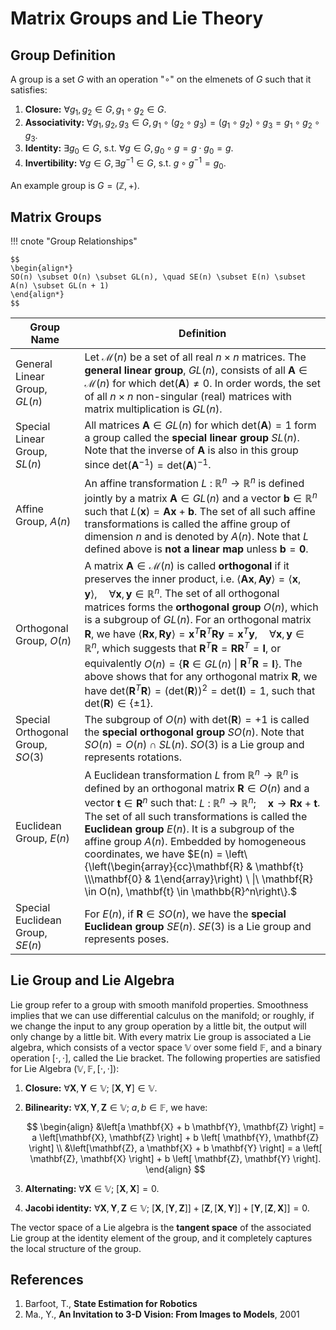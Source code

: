# Matrix Groups and Lie Theory

## Group Definition

A group is a set $G$ with an operation "$\circ$" on the elmenets of $G$ such that it satisfies:

1. **Closure:** $\forall g_1, g_2 \in G, g_1 \circ g_2 \in G$.
2. **Associativity:** $\forall g_1, g_2, g_3 \in G, g_1 \circ (g_2 \circ g_3) = (g_1 \circ g_2) \circ g_3 = g_1 \circ g_2 \circ g_3$.
3. **Identity:** $\exists g_0 \in G, \ \text{s.t.} \ \forall g \in G, g_0 \circ g = g \cdot g_0 = g$.
4. **Invertibility:** $\forall g \in G, \exists g^{-1} \in G, \ \text{s.t.} \ g \circ g^{-1} = g_0$.

An example group is $G = (\mathbb{Z}, +)$.

## Matrix Groups

!!! cnote "Group Relationships"

    $$
    \begin{align*}
    SO(n) \subset O(n) \subset GL(n), \quad SE(n) \subset E(n) \subset A(n) \subset GL(n + 1)
    \end{align*}
    $$

| Group Name | Definition |
| ---------- | ---------- |
| General Linear Group, $GL(n)$ | Let $\mathcal{M}(n)$ be a set of all real $n \times n$ matrices. The **general linear group**, $GL(n)$, consists of all $\mathbf{A} \in \mathcal{M}(n)$ for which $\text{det}(\mathbf{A}) \neq 0.$ In order words, the set of all $n \times n$ non-singular (real) matrices with matrix multiplication is $GL(n)$. |
| Special Linear Group, $SL(n)$ | All matrices $\mathbf{A} \in GL(n)$ for which $\text{det}(\mathbf{A}) = 1$ form a group called the **special linear group** $SL(n)$. Note that the inverse of $\mathbf{A}$ is also in this group since $\text{det}(\mathbf{A}^{-1}) = \text{det}(\mathbf{A})^{-1}$. |
| Affine Group, $A(n)$ | An affine transformation $L \ : \ \mathbb{R}^n \rightarrow \mathbb{R}^n$ is defined jointly by a matrix $\mathbf{A} \in GL(n)$ and a vector $\mathbf{b} \in \mathbb{R}^n$ such that $L(\mathbf{x}) = \mathbf{A} \mathbf{x} + \mathbf{b}.$ The set of all such affine transformations is called the affine group of dimension $n$ and is denoted by $A(n)$. Note that $L$ defined above is **not a linear map** unless $\mathbf{b} = \mathbf{0}$. |
| Orthogonal Group, $O(n)$ | A matrix $\mathbf{A} \in \mathcal{M}(n)$ is called **orthogonal** if it preserves the inner product, i.e. $\langle \mathbf{A} \mathbf{x}, \mathbf{A} \mathbf{y} \rangle = \langle \mathbf{x}, \mathbf{y} \rangle, \quad \forall \mathbf{x}, \mathbf{y} \in \mathbb{R}^n.$ The set of all orthogonal matrices forms the **orthogonal group** $O(n)$, which is a subgroup of $GL(n)$. For an orthogonal matrix $\mathbf{R}$, we have $\langle \mathbf{R} \mathbf{x}, \mathbf{R} \mathbf{y} \rangle = \mathbf{x}^T \mathbf{R}^T \mathbf{R} \mathbf{y} = \mathbf{x}^T \mathbf{y}, \quad \forall \mathbf{x}, \mathbf{y} \in \mathbb{R}^n,$ which suggests that $\mathbf{R}^T \mathbf{R} = \mathbf{R} \mathbf{R}^T = \mathbf{I}$, or equivalently $O(n) = \left\{ \mathbf{R} \in GL(n) \ \| \ \mathbf{R}^T \mathbf{R} = \mathbf{I} \right\}.$ The above shows that for any orthogonal matrix $\mathbf{R}$, we have $\text{det}(\mathbf{R}^T \mathbf{R}) = \left(\text{det}(\mathbf{R}) \right)^2 = \text{det}(\mathbf{I}) = 1$, such that $\text{det}(\mathbf{R}) \in \left\{ \pm 1 \right\}$. |
| Special Orthogonal Group, $SO(3)$ | The subgroup of $O(n)$ with $\text{det}(\mathbf{R}) = +1$ is called the **special orthogonal group** $SO(n)$. Note that $SO(n) = O(n) \cap SL(n)$. $SO(3)$ is a Lie group and represents rotations. |
| Euclidean Group, $E(n)$ | A Euclidean transformation $L$ from $\mathbb{R}^n \rightarrow \mathbb{R}^n$ is defined by an orthogonal matrix $\mathbf{R} \in O(n)$ and a vector $\mathbf{t} \in \mathbf{R}^n$ such that: $L \ : \ \mathbb{R}^n \rightarrow \mathbb{R}^n; \quad \mathbf{x} \rightarrow \mathbf{R} \mathbf{x} + \mathbf{t}$. The set of all such transformations is called the **Euclidean group** $E(n)$. It is a subgroup of the affine group $A(n)$. Embedded by homogeneous coordinates, we have $E(n) = \left\{\left(\begin{array}{cc}\mathbf{R} & \mathbf{t} \\\mathbf{0} & 1\end{array}\right) \ \|\ \mathbf{R} \in O(n), \mathbf{t} \in \mathbb{R}^n\right\}.$ |
| Special Euclidean Group, $SE(n)$ | For $E(n)$, if $\mathbf{R} \in SO(n)$, we have the **special Euclidean group** $SE(n)$. $SE(3)$ is a Lie group and represents poses. |

## Lie Group and Lie Algebra

Lie group refer to a group with smooth manifold properties. Smoothness implies that we can use differential calculus on the manifold; or roughly, if we change the input to any group operation by a little bit, the output will only change by a little bit. With every matrix Lie group is associated a Lie algebra, which consists of a vector space $\mathbb{V}$ over some field $\mathbb{F}$, and a binary operation $\left[\cdot, \cdot \right]$, called the Lie bracket. The following properties are satisfied for Lie Algebra $(\mathbb{V}, \mathbb{F}, \left[\cdot, \cdot\right])$:

1. **Closure:** $\forall \mathbf{X}, \mathbf{Y} \in \mathbb{V}; \ \left[ \mathbf{X}, \mathbf{Y} \right] \in \mathbb{V}$.
2. **Bilinearity:** $\forall \mathbf{X}, \mathbf{Y}, \mathbf{Z} \in \mathbb{V}; \ a,b \in \mathbb{F}$, we have:

    $$
    \begin{align}
    &\left[a \mathbf{X} + b \mathbf{Y}, \mathbf{Z} \right] = a \left[\mathbf{X}, \mathbf{Z} \right] + b \left[ \mathbf{Y}, \mathbf{Z} \right] \\
    &\left[\mathbf{Z}, a \mathbf{X} + b \mathbf{Y} \right] = a \left[ \mathbf{Z}, \mathbf{X} \right] + b \left[ \mathbf{Z}, \mathbf{Y} \right].
    \end{align}
    $$

3. **Alternating:** $\forall \mathbf{X} \in \mathbb{V}; \ \left[ \mathbf{X}, \mathbf{X} \right] = 0$.
4. **Jacobi identity:** $\forall \mathbf{X}, \mathbf{Y}, \mathbf{Z} \in \mathbb{V}; \ \left[ \mathbf{X}, \left[ \mathbf{Y}, \mathbf{Z} \right] \right] + \left[ \mathbf{Z}, \left[ \mathbf{X}, \mathbf{Y} \right] \right] + \left[ \mathbf{Y}, \left[ \mathbf{Z}, \mathbf{X} \right] \right] = 0$.

The vector space of a Lie algebra is the **tangent space** of the associated Lie group at the identity element of the group, and it completely captures the local structure of the group.

## References

1. Barfoot, T., **State Estimation for Robotics**
2. Ma., Y., **An Invitation to 3-D Vision: From Images to Models**, 2001
